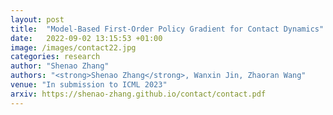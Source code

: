 ```yaml
---
layout: post
title:  "Model-Based First-Order Policy Gradient for Contact Dynamics"
date:   2022-09-02 13:15:53 +01:00
image: /images/contact22.jpg
categories: research
author: "Shenao Zhang"
authors: "<strong>Shenao Zhang</strong>, Wanxin Jin, Zhaoran Wang"
venue: "In submission to ICML 2023"
arxiv: https://shenao-zhang.github.io/contact/contact.pdf
---
```

